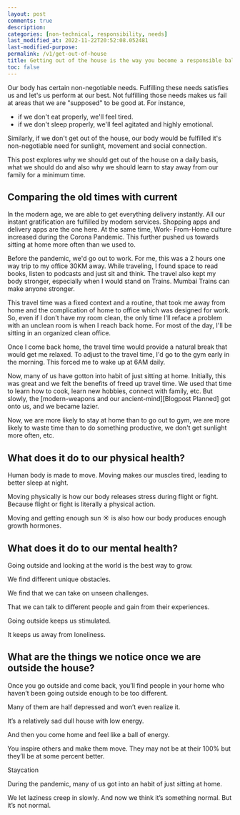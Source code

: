 ```yaml
---
layout: post
comments: true
description: 
categories: [non-technical, responsibility, needs]
last_modified_at: 2022-11-22T20:52:08.052481
last-modified-purpose: 
permalink: /v1/get-out-of-house
title: Getting out of the house is the way you become a responsible ball of energy.
toc: false
---
```


Our body has certain non-negotiable needs. Fulfilling these needs satisfies us and let's us perform at our best. Not fulfilling those needs makes us fail at areas that we are "supposed" to be good at. For instance, 

- if we don't eat properly, we'll feel tired.
- if we don't sleep properly, we'll feel agitated and highly emotional.

Similarly, if we don't get out of the house, our body would be fulfilled it's non-negotiable need for sunlight, movement and social connection.

This post explores why we should get out of the house on a daily basis, what we should do and also why we should learn to stay away from our family for a minimum time.

## Comparing the old times with current

In the modern age, we are able to get everything delivery instantly. All our instant gratification are fulfilled by modern services. Shopping apps and delivery apps are the one here. At the same time, Work- From-Home culture increased during the Corona Pandemic. This further pushed us towards sitting at home more often than we used to.

Before the pandemic, we'd go out to work. For me, this was a 2 hours one way trip to my office 30KM away. While traveling, I found space to read books, listen to podcasts and just sit and think. The travel also kept my body stronger, especially when I would stand on Trains. Mumbai Trains can make anyone stronger.

This travel time was a fixed context and a routine, that took me away from home and the complication of home to office which was designed for work. So, even if I don't have my room clean, the only time I'll reface a problem with an unclean room is when I reach back home. For most of the day, I'll be sitting in an organized clean office.

Once I come back home, the travel time would provide a natural break that would get me relaxed. To adjust to the travel time, I'd go to the gym early in the morning. This forced me to wake up at 6AM daily.

Now, many of us have gotton into habit of just sitting at home. Initially, this was great and we felt the benefits of freed up travel time. We used that time to learn how to cook, learn new hobbies, connect with family, etc. But slowly, the [modern-weapons and our ancient-mind][Blogpost Planned] got onto us, and we became lazier.

Now, we are more likely to stay at home than to go out to gym, we are more likely to waste time than to do something productive, we don't get sunlight more often, etc.

## What does it do to our physical health?

Human body is made to move. Moving makes our muscles tired, leading to better sleep at night.

Moving physically is how our body releases stress during flight or fight. Because flight or fight is literally a physical action.

Moving and getting enough sun ☀️ is also how our body produces enough growth hormones.

## What does it do to our mental health?

Going outside and looking at the world is the best way to grow.

We find different unique obstacles.

We find that we can take on unseen challenges.

That we can talk to different people and gain from their experiences.

Going outside keeps us stimulated.

It keeps us away from loneliness.

## What are the things we notice once we are outside the house?

Once you go outside and come back, you’ll find people in your home who haven’t been going outside enough to be too different.

Many of them are half depressed and won’t even realize it.

It’s a relatively sad dull house with low energy.

And then you come home and feel like a ball of energy.

You inspire others and make them move. They may not be at their 100% but they’ll be at some percent better.

Staycation

During the pandemic, many of us got into an habit of just sitting at home.

We let laziness creep in slowly. And now we think it’s something normal. But it’s not normal.
